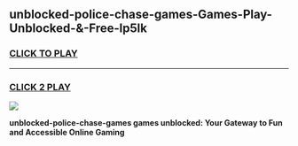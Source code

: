 
## unblocked-police-chase-games-Games-Play-Unblocked-&-Free-lp5lk
<h3>
<a href="https://premium76.site?title=unblocked-police-chase-games&ref=24A">CLICK TO PLAY</a></h3>
<hr>

<h3>
<a href="https://premium76.site?title=unblocked-police-chase-games&ref=24A">CLICK 2 PLAY</a>
  
</h3>

<a href="https://premium76.site?title=unblocked-police-chase-games&ref=24A"><img src="https://clearcache.store/games.png"></a>


**unblocked-police-chase-games games unblocked: Your Gateway to Fun and Accessible Online Gaming**
